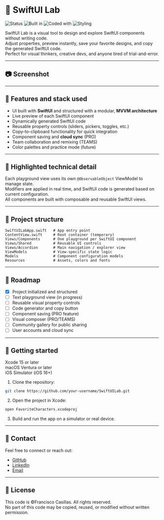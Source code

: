 # 🧪 SwiftUI Lab

![Status](https://badgen.net/badge/status/in%20progress/yellow)
![Built in](https://badgen.net/badge/Built%20with/Xcode/blue)
![Coded with](https://badgen.net/badge/Written%20with/Swift/green)
![Styling](https://badgen.net/badge/Styling/SwiftUI/purple)

SwiftUI Lab is a visual tool to design and explore SwiftUI components without writing code.  
Adjust properties, preview instantly, save your favorite designs, and copy the generated SwiftUI code.  
Perfect for visual thinkers, creative devs, and anyone tired of trial-and-error.

---

## 📷 Screenshot



---

## 🔧 Features and stack used

- UI built with **SwiftUI** and structured with a modular, **MVVM architecture** 
- Live preview of each SwiftUI component  
- Dynamically generated SwiftUI code  
- Reusable property controls (sliders, pickers, toggles, etc.)  
- Copy-to-clipboard functionality for quick integration  
- Component saving and **cloud sync** (PRO)  
- Team collaboration and remixing (TEAMS)  
- Color palettes and practice mode (future)

---

## 🧪 Highlighted technical detail

Each playground view uses its own `@ObservableObject` ViewModel to manage state.  
Modifiers are applied in real time, and SwiftUI code is generated based on current configuration.  
All components are built with composable and reusable SwiftUI views.

---

## 📁 Project structure
```
SwiftUILabApp.swift   # App entry point  
ContentView.swift     # Root container (temporary)  
Views/Components      # One playground per SwiftUI component  
Views/Shared          # Reusable UI controls  
Views/Accordion       # Main navigation / explorer view  
ViewModels            # View-specific state logic  
Models                # Component configuration models  
Resources             # Assets, colors and fonts
```

---

## 🚧 Roadmap

- [x] Project initialized and structured
- [ ] Text playground view (in progress)
- [ ] Reusable visual property controls
- [ ] Code generator and copy button
- [ ] Component saving (PRO feature)
- [ ] Visual composer (PRO/TEAMS)
- [ ] Community gallery for public sharing
- [ ] User accounts and cloud sync

---

## 🚀 Getting started

Xcode 15 or later  
macOS Ventura or later  
iOS Simulator (iOS 16+)

1. Clone the repository:
```bash
git clone https://github.com/your-username/SwiftUILab.git
```

2. Open the project in Xcode:
  ```bash
  open FavoriteCharacters.xcodeproj
  ```

3. Build and run the app on a simulator or real device.

---

## 🤝 Contact

Feel free to connect or reach out: 
- [GitHub](https://github.com/franciscoxcode)
- [LinkedIn](https://www.linkedin.com/in/franciscoxcode/)
- [Email](mailto:fxcasillas.dev@gmail.com)

---

## 📄 License

This code is ©Francisco Casillas. All rights reserved.  
No part of this code may be copied, reused, or modified without written permission.
